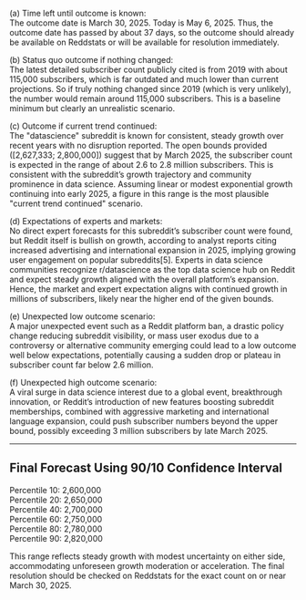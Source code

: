 (a) Time left until outcome is known:  
The outcome date is March 30, 2025. Today is May 6, 2025. Thus, the outcome date has passed by about 37 days, so the outcome should already be available on Reddstats or will be available for resolution immediately.

(b) Status quo outcome if nothing changed:  
The latest detailed subscriber count publicly cited is from 2019 with about 115,000 subscribers, which is far outdated and much lower than current projections. So if truly nothing changed since 2019 (which is very unlikely), the number would remain around 115,000 subscribers. This is a baseline minimum but clearly an unrealistic scenario.

(c) Outcome if current trend continued:  
The "datascience" subreddit is known for consistent, steady growth over recent years with no disruption reported. The open bounds provided ([2,627,333; 2,800,000]) suggest that by March 2025, the subscriber count is expected in the range of about 2.6 to 2.8 million subscribers. This is consistent with the subreddit’s growth trajectory and community prominence in data science. Assuming linear or modest exponential growth continuing into early 2025, a figure in this range is the most plausible "current trend continued" scenario.

(d) Expectations of experts and markets:  
No direct expert forecasts for this subreddit’s subscriber count were found, but Reddit itself is bullish on growth, according to analyst reports citing increased advertising and international expansion in 2025, implying growing user engagement on popular subreddits[5]. Experts in data science communities recognize r/datascience as the top data science hub on Reddit and expect steady growth aligned with the overall platform’s expansion. Hence, the market and expert expectation aligns with continued growth in millions of subscribers, likely near the higher end of the given bounds.

(e) Unexpected low outcome scenario:  
A major unexpected event such as a Reddit platform ban, a drastic policy change reducing subreddit visibility, or mass user exodus due to a controversy or alternative community emerging could lead to a low outcome well below expectations, potentially causing a sudden drop or plateau in subscriber count far below 2.6 million.

(f) Unexpected high outcome scenario:  
A viral surge in data science interest due to a global event, breakthrough innovation, or Reddit’s introduction of new features boosting subreddit memberships, combined with aggressive marketing and international language expansion, could push subscriber numbers beyond the upper bound, possibly exceeding 3 million subscribers by late March 2025.

---

## Final Forecast Using 90/10 Confidence Interval

Percentile 10: 2,600,000  
Percentile 20: 2,650,000  
Percentile 40: 2,700,000  
Percentile 60: 2,750,000  
Percentile 80: 2,780,000  
Percentile 90: 2,820,000  

This range reflects steady growth with modest uncertainty on either side, accommodating unforeseen growth moderation or acceleration. The final resolution should be checked on Reddstats for the exact count on or near March 30, 2025.